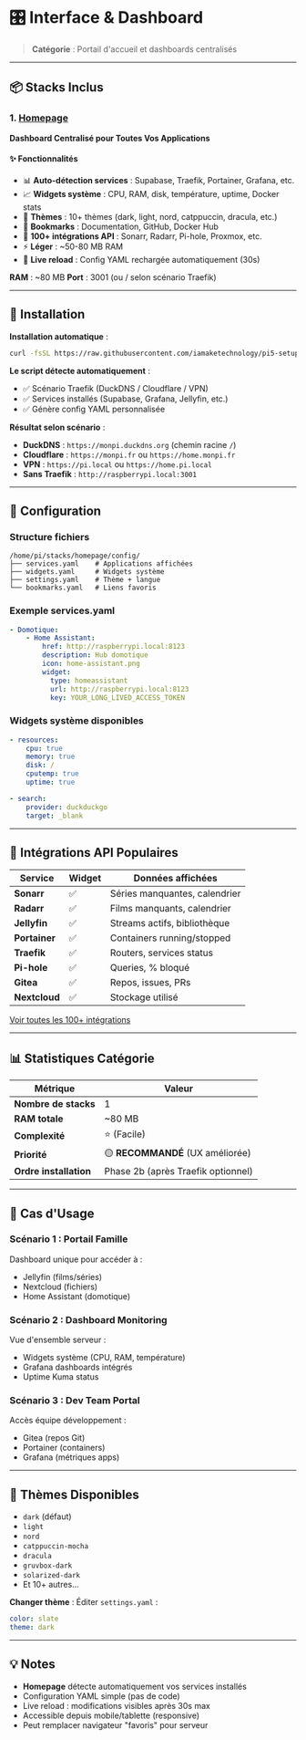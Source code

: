 # 🎛️ Interface & Dashboard

> **Catégorie** : Portail d'accueil et dashboards centralisés

---

## 📦 Stacks Inclus

### 1. [Homepage](homepage/)
**Dashboard Centralisé pour Toutes Vos Applications**

#### ✨ Fonctionnalités

- 📊 **Auto-détection services** : Supabase, Traefik, Portainer, Grafana, etc.
- 📈 **Widgets système** : CPU, RAM, disk, température, uptime, Docker stats
- 🎨 **Thèmes** : 10+ thèmes (dark, light, nord, catppuccin, dracula, etc.)
- 🔖 **Bookmarks** : Documentation, GitHub, Docker Hub
- 🔌 **100+ intégrations API** : Sonarr, Radarr, Pi-hole, Proxmox, etc.
- ⚡ **Léger** : ~50-80 MB RAM
- 🔄 **Live reload** : Config YAML rechargée automatiquement (30s)

**RAM** : ~80 MB
**Port** : 3001 (ou / selon scénario Traefik)

---

## 🚀 Installation

**Installation automatique** :
```bash
curl -fsSL https://raw.githubusercontent.com/iamaketechnology/pi5-setup/main/08-interface/homepage/scripts/01-homepage-deploy.sh | sudo bash
```

**Le script détecte automatiquement** :
- ✅ Scénario Traefik (DuckDNS / Cloudflare / VPN)
- ✅ Services installés (Supabase, Grafana, Jellyfin, etc.)
- ✅ Génère config YAML personnalisée

**Résultat selon scénario** :
- **DuckDNS** : `https://monpi.duckdns.org` (chemin racine `/`)
- **Cloudflare** : `https://monpi.fr` ou `https://home.monpi.fr`
- **VPN** : `https://pi.local` ou `https://home.pi.local`
- **Sans Traefik** : `http://raspberrypi.local:3001`

---

## 🎨 Configuration

### Structure fichiers
```
/home/pi/stacks/homepage/config/
├── services.yaml    # Applications affichées
├── widgets.yaml     # Widgets système
├── settings.yaml    # Thème + langue
└── bookmarks.yaml   # Liens favoris
```

### Exemple services.yaml
```yaml
- Domotique:
    - Home Assistant:
        href: http://raspberrypi.local:8123
        description: Hub domotique
        icon: home-assistant.png
        widget:
          type: homeassistant
          url: http://raspberrypi.local:8123
          key: YOUR_LONG_LIVED_ACCESS_TOKEN
```

### Widgets système disponibles
```yaml
- resources:
    cpu: true
    memory: true
    disk: /
    cputemp: true
    uptime: true

- search:
    provider: duckduckgo
    target: _blank
```

---

## 🔌 Intégrations API Populaires

| Service | Widget | Données affichées |
|---------|--------|-------------------|
| **Sonarr** | ✅ | Séries manquantes, calendrier |
| **Radarr** | ✅ | Films manquants, calendrier |
| **Jellyfin** | ✅ | Streams actifs, bibliothèque |
| **Portainer** | ✅ | Containers running/stopped |
| **Traefik** | ✅ | Routers, services status |
| **Pi-hole** | ✅ | Queries, % bloqué |
| **Gitea** | ✅ | Repos, issues, PRs |
| **Nextcloud** | ✅ | Stockage utilisé |

[Voir toutes les 100+ intégrations](https://gethomepage.dev/en/widgets/)

---

## 📊 Statistiques Catégorie

| Métrique | Valeur |
|----------|--------|
| **Nombre de stacks** | 1 |
| **RAM totale** | ~80 MB |
| **Complexité** | ⭐ (Facile) |
| **Priorité** | 🟡 **RECOMMANDÉ** (UX améliorée) |
| **Ordre installation** | Phase 2b (après Traefik optionnel) |

---

## 🎯 Cas d'Usage

### Scénario 1 : Portail Famille
Dashboard unique pour accéder à :
- Jellyfin (films/séries)
- Nextcloud (fichiers)
- Home Assistant (domotique)

### Scénario 2 : Dashboard Monitoring
Vue d'ensemble serveur :
- Widgets système (CPU, RAM, température)
- Grafana dashboards intégrés
- Uptime Kuma status

### Scénario 3 : Dev Team Portal
Accès équipe développement :
- Gitea (repos Git)
- Portainer (containers)
- Grafana (métriques apps)

---

## 🎨 Thèmes Disponibles

- `dark` (défaut)
- `light`
- `nord`
- `catppuccin-mocha`
- `dracula`
- `gruvbox-dark`
- `solarized-dark`
- Et 10+ autres...

**Changer thème** : Éditer `settings.yaml` :
```yaml
color: slate
theme: dark
```

---

## 💡 Notes

- **Homepage** détecte automatiquement vos services installés
- Configuration YAML simple (pas de code)
- Live reload : modifications visibles après 30s max
- Accessible depuis mobile/tablette (responsive)
- Peut remplacer navigateur "favoris" pour serveur
